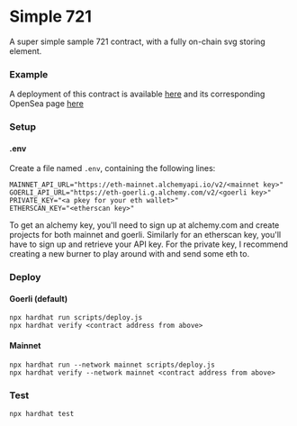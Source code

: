 # Simple 721

A super simple sample 721 contract, with a fully on-chain svg storing element.

### Example

A deployment of this contract is available [here](https://goerli.etherscan.io/address/0x485F2dd54f4655FF9f116c09516535780C957f54#writeContract) and its corresponding OpenSea page [here](https://testnets.opensea.io/collection/simple-8)

### Setup

#### .env

Create a file named `.env`, containing the following lines:

```
MAINNET_API_URL="https://eth-mainnet.alchemyapi.io/v2/<mainnet key>"
GOERLI_API_URL="https://eth-goerli.g.alchemy.com/v2/<goerli key>"
PRIVATE_KEY="<a pkey for your eth wallet>"
ETHERSCAN_KEY="<etherscan key>"
```

To get an alchemy key, you'll need to sign up at alchemy.com and create projects for both mainnet and goerli.
Similarly for an etherscan key, you'll have to sign up and retrieve your API key.
For the private key, I recommend creating a new burner to play around with and send some eth to.

### Deploy

#### Goerli (default)

```shell
npx hardhat run scripts/deploy.js
npx hardhat verify <contract address from above>
```

#### Mainnet

```shell
npx hardhat run --network mainnet scripts/deploy.js
npx hardhat verify --network mainnet <contract address from above>
```

### Test

```shell
npx hardhat test
```

